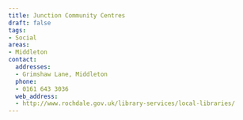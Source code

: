 ```yaml
---
title: Junction Community Centres
draft: false
tags:
- Social
areas:
- Middleton
contact:
  addresses:
  - Grimshaw Lane, Middleton
  phone:
  - 0161 643 3036
  web_address:
  - http://www.rochdale.gov.uk/library-services/local-libraries/
---
```


